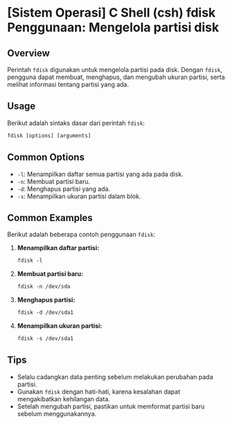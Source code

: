 # [Sistem Operasi] C Shell (csh) fdisk Penggunaan: Mengelola partisi disk

## Overview
Perintah `fdisk` digunakan untuk mengelola partisi pada disk. Dengan `fdisk`, pengguna dapat membuat, menghapus, dan mengubah ukuran partisi, serta melihat informasi tentang partisi yang ada.

## Usage
Berikut adalah sintaks dasar dari perintah `fdisk`:

```csh
fdisk [options] [arguments]
```

## Common Options
- `-l`: Menampilkan daftar semua partisi yang ada pada disk.
- `-n`: Membuat partisi baru.
- `-d`: Menghapus partisi yang ada.
- `-s`: Menampilkan ukuran partisi dalam blok.

## Common Examples
Berikut adalah beberapa contoh penggunaan `fdisk`:

1. **Menampilkan daftar partisi:**
   ```csh
   fdisk -l
   ```

2. **Membuat partisi baru:**
   ```csh
   fdisk -n /dev/sda
   ```

3. **Menghapus partisi:**
   ```csh
   fdisk -d /dev/sda1
   ```

4. **Menampilkan ukuran partisi:**
   ```csh
   fdisk -s /dev/sda1
   ```

## Tips
- Selalu cadangkan data penting sebelum melakukan perubahan pada partisi.
- Gunakan `fdisk` dengan hati-hati, karena kesalahan dapat mengakibatkan kehilangan data.
- Setelah mengubah partisi, pastikan untuk memformat partisi baru sebelum menggunakannya.